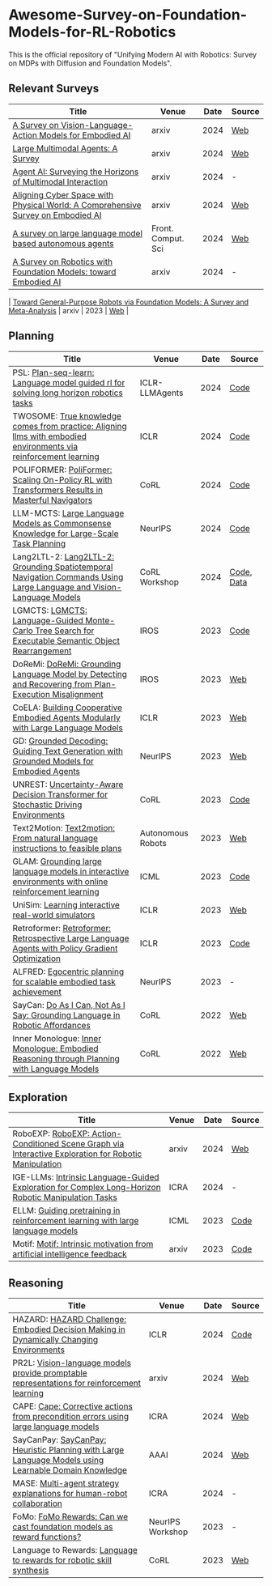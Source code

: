 # Awesome-Survey-on-Foundation-Models-for-RL-Robotics
This is the official repository of "Unifying Modern AI with Robotics: Survey on MDPs with Diffusion and Foundation Models".

## Relevant Surveys
| Title                                                                 | Venue                  | Date | Source |
|------------------------------------------------------------------------|------------------------|------|------|
| [A Survey on Vision-Language-Action Models for Embodied AI](https://arxiv.org/abs/2405.14093)    | arxiv    | 2024 | [Web](https://github.com/yueen-ma/awesome-vla)|
| [Large Multimodal Agents: A Survey](https://arxiv.org/abs/2402.15116)    | arxiv    | 2024 | [Web](https://github.com/jun0wanan/awesome-large-multimodal-agents)|
| [Agent AI: Surveying the Horizons of Multimodal Interaction](https://arxiv.org/abs/2401.03568)    | arxiv    | 2024 | - |
| [Aligning Cyber Space with Physical World: A Comprehensive Survey on Embodied AI](https://arxiv.org/abs/2407.06886)    | arxiv    | 2024 | [Web](https://github.com/HCPLab-SYSU/Embodied_AI_Paper_List) |
| [A survey on large language model based autonomous agents](https://arxiv.org/abs/2308.11432)    | Front. Comput. Sci   | 2024 | [Web](https://github.com/Paitesanshi/LLM-Agent-Survey) |
| [A Survey on Robotics with Foundation Models: toward Embodied AI](https://arxiv.org/abs/2402.02385)    | arxiv   | 2024 | - |

| [Toward General-Purpose Robots via Foundation Models: A Survey and Meta-Analysis](https://arxiv.org/abs/2312.08782)    | arxiv    | 2023 | [Web](https://robotics-fm-survey.github.io/) |





## Planning

| Title                                                                 | Venue                  | Date | Source |
|------------------------------------------------------------------------|------------------------|------|------|
| PSL: [Plan-seq-learn: Language model guided rl for solving long horizon robotics tasks](https://arxiv.org/abs/2405.01534)                                                            | ICLR-LLMAgents         | 2024 | [Code](https://github.com/mihdalal/planseqlearn)|
| TWOSOME: [True knowledge comes from practice: Aligning llms with embodied environments via reinforcement learning](https://arxiv.org/abs/2401.14151)                                                        | ICLR                   | 2024 | [Code](https://github.com/WeihaoTan/TWOSOME) |
| POLIFORMER: [PoliFormer: Scaling On-Policy RL with Transformers Results in Masterful Navigators](https://arxiv.org/abs/2406.20083)                                              | CoRL                   | 2024 | [Code](https://github.com/allenai/poliformer) |
| LLM-MCTS: [Large Language Models as Commonsense Knowledge for Large-Scale Task Planning](https://arxiv.org/abs/2305.14078)                                                       | NeurIPS                | 2024 | [Code](https://github.com/1989Ryan/llm-mcts) |
| Lang2LTL-2: [Lang2LTL-2: Grounding Spatiotemporal Navigation Commands Using Large Language and Vision-Language Models](https://semrob.github.io/docs/rss_semrob2024_cr_paper23.pdf)                    | CoRL Workshop          | 2024 | [Code](https://github.com/h2r/Lang2LTL-2), [Data](https://drive.google.com/drive/folders/1gWomkuVqxLU01ftzF34bEacJBeUwBMOf) |
| LGMCTS: [LGMCTS: Language-Guided Monte-Carlo Tree Search for Executable Semantic Object Rearrangement](https://arxiv.org/pdf/2309.15821v2)                              | IROS                   | 2023 |[Code](https://github.com/changhaonan/LGMCTS-D)|
| DoReMi: [DoReMi: Grounding Language Model by Detecting and Recovering from Plan-Execution Misalignment](https://arxiv.org/abs/2307.00329)                                 | IROS                   | 2023 |[Web](https://sites.google.com/view/doremi-paper)|
| CoELA: [Building Cooperative Embodied Agents Modularly with Large Language Models](https://arxiv.org/abs/2307.02485)                                                          | ICLR                   | 2023 | [Web](https://vis-www.cs.umass.edu/Co-LLM-Agents)|
| GD: [Grounded Decoding: Guiding Text Generation with Grounded Models for Embodied Agents](https://arxiv.org/abs/2303.00855)                                                              | NeurIPS                | 2023 |[Web](grounded-decoding.github.io)|
| UNREST: [Uncertainty-Aware Decision Transformer for Stochastic Driving Environments](https://arxiv.org/abs/2309.16397)                                                  | CoRL                   | 2023 |[Code](https://github.com/Emiyalzn/CoRL24-UNREST)|
| Text2Motion: [Text2motion: From natural language instructions to feasible plans](https://arxiv.org/abs/2303.12153)                                                     | Autonomous Robots      | 2023 |[Web](https://sites.google.com/stanford.edu/text2motion)|
| GLAM: [Grounding large language models in interactive environments with online reinforcement learning](https://arxiv.org/abs/2302.02662)                                                | ICML                   | 2023 |[Code](https://github.com/flowersteam/Grounding_LLMs_with_online_RL)|
| UniSim: [Learning interactive real-world simulators](https://arxiv.org/abs/2310.06114)                                                          | ICLR                   | 2023 |[Web](https://universal-simulator.github.io/unisim/)|
| Retroformer: [Retroformer: Retrospective Large Language Agents with Policy Gradient Optimization](https://arxiv.org/abs/2308.02151)                    | ICLR                   | 2023 |[Code](https://github.com/weirayao/Retroformer)|
| ALFRED: [Egocentric planning for scalable embodied task achievement](https://arxiv.org/abs/2306.01295)                                                         | NeurIPS                | 2023 | -    |
| SayCan: [Do As I Can, Not As I Say: Grounding Language in Robotic Affordances](https://arxiv.org/abs/2204.01691)                                                          | CoRL                   | 2022 | [Web](say-can.github.io)|
| Inner Monologue: [Inner Monologue: Embodied Reasoning through Planning with Language Models](https://arxiv.org/abs/2207.05608)                                              | CoRL                   | 2022 |[Web](https://innermonologue.github.io/)|

## Exploration
| Title                              | Venue                | Date | Source |
|------------------------------------|----------------------|------|------|
| RoboEXP: [RoboEXP: Action-Conditioned Scene Graph via Interactive Exploration for Robotic Manipulation](https://arxiv.org/abs/2402.15487)                       | arxiv                | 2024 |[Web](https://jianghanxiao.github.io/roboexp-web/)|
| IGE-LLMs: [Intrinsic Language-Guided Exploration for Complex Long-Horizon Robotic Manipulation Tasks](https://arxiv.org/abs/2309.16347)                     | ICRA                 | 2024 | -    |
| ELLM: [Guiding pretraining in reinforcement learning with large language models](https://arxiv.org/abs/2302.06692)                         | ICML                 | 2023 |[Code](https://github.com/yuqingd/ellm)|
| Motif: [Motif: Intrinsic motivation from artificial intelligence feedback](https://arxiv.org/abs/2310.00166)                        | arxiv                | 2023 |[Code](https://github.com/facebookresearch/motif)|



## Reasoning
| Title                              | Venue                | Date | Source  |
|------------------------------------|----------------------|------|------|
| HAZARD: [HAZARD Challenge: Embodied Decision Making in Dynamically Changing Environments](https://arxiv.org/abs/2401.12975)                        | ICLR                 | 2024 |[Code](https://github.com/UMass-Embodied-AGI/HAZARD)|
| PR2L: [Vision-language models provide promptable representations for reinforcement learning](https://arxiv.org/abs/2402.02651)                           | arxiv                | 2024 |[Web](https://pr2l.github.io/)|
| CAPE: [Cape: Corrective actions from precondition errors using large language models](https://arxiv.org/abs/2211.09935)                          | ICRA                 | 2024 |[Web](https://shreyas-s-raman.github.io/CAPE/)|
| SayCanPay: [SayCanPay: Heuristic Planning with Large Language Models using Learnable Domain Knowledge](https://arxiv.org/abs/2308.12682)                   | AAAI                 | 2024 |[Web](https://rishihazra.github.io/SayCanPay/)|
| MASE: [Multi-agent strategy explanations for human-robot collaboration](https://arxiv.org/abs/2311.11955)                        | ICRA                 | 2024 | -    |
| FoMo: [FoMo Rewards: Can we cast foundation models as reward functions?](https://arxiv.org/abs/2312.03881)                   | NeurIPS Workshop     | 2023 | -    |
| Language to Rewards: [Language to rewards for robotic skill synthesis](https://arxiv.org/abs/2306.08647)         | CoRL                 | 2023 |[Web](https://language-to-reward.github.io/)|




